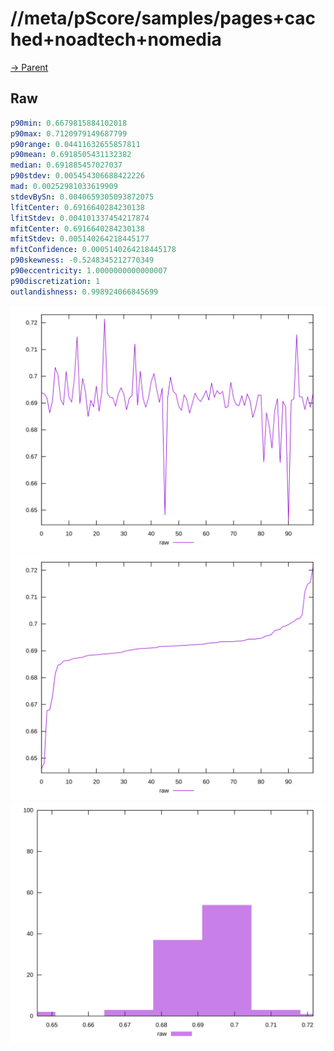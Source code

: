 
# //meta/pScore/samples/pages+cached+noadtech+nomedia

[→ Parent](../..)


## Raw


```yaml
p90min: 0.6679815884102018
p90max: 0.7120979149687799
p90range: 0.04411632655857811
p90mean: 0.6918505431132382
median: 0.691885457027037
p90stdev: 0.005454306688422226
mad: 0.00252981033619909
stdevBySn: 0.0040659305093872075
lfitCenter: 0.6916640284230138
lfitStdev: 0.004101337454217874
mfitCenter: 0.6916640284230138
mfitStdev: 0.005140264218445177
mfitConfidence: 0.0005140264218445178
p90skewness: -0.5248345212770349
p90eccentricity: 1.0000000000000007
p90discretization: 1
outlandishness: 0.998924066845699

```

![PLOT: raw-values](./raw/values.svg)![PLOT: raw-sorted](./raw/sorted.svg)![PLOT: raw-histogram](./raw/histogram.svg)